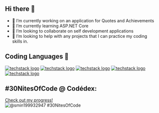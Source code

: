 ## Hi there 👋

- 🔭 I’m currently working on an application for Quotes and Achievements
- 🌱 I’m currently learning ASP.NET Core
- 👯 I’m looking to collaborate on self development applications 
- 🤔 I’m looking to help with any projects that I can practice my coding skills in. 

## Coding Languages 🌱

[![techstack logo](https://readme-components.vercel.app/api?component=logo&logo=python)](https://github.com/harish-sethuraman/readme-components)
[![techstack logo](https://readme-components.vercel.app/api?component=logo&logo=csharp)](https://github.com/harish-sethuraman/readme-components)
[![techstack logo](https://readme-components.vercel.app/api?component=logo&logo=cplusplus)](https://github.com/harish-sethuraman/readme-components)
[![techstack logo](https://readme-components.vercel.app/api?component=logo&logo=react)](https://github.com/harish-sethuraman/readme-components)
[![techstack logo](https://readme-components.vercel.app/api?component=logo&logo=javascript)](https://github.com/harish-sethuraman/readme-components)


## #30NitesOfCode @ Codédex:
  [Check out my progress!](https://www.codedex.io/@smin199932947/30-nites-of-code)  
  ![@smin199932947 #30NitesOfCode](https://www.codedex.io/api/petStatus?user=smin199932947)
